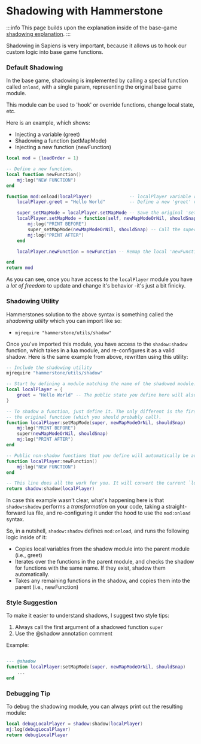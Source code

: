 # Shadowing with Hammerstone

:::info
This page builds upon the explanation inside of the base-game [shadowing explanation](/guide/shadowing).
:::

Shadowing in Sapiens is very important, because it allows us to hook our custom logic into base game functions.

### Default Shadowing

In the base game, shadowing is implemented by calling a special function called `onload`, with a single param, representing the 
original base game module.

This module can be used to 'hook' or override functions, change local state, etc.

Here is an example, which shows:
 - Injecting a variable (greet)
 - Shadowing a function (setMapMode)
 - Injecting a new function (newFunction)
 
```lua
local mod = {loadOrder = 1}

-- Define a new function.
local function newFunction()
	mj:log("NEW FUNCTION")
end

function mod:onload(localPlayer)              -- localPlayer variable refers to the 
	localPlayer.greet = "Hello World"         -- Define a new 'greet' variable on the module

	super_setMapMode = localPlayer.setMapMode -- Save the original 'setMapMode' function to a local var (the "super"), so we can re-call it layer
	localPlayer.setMapMode = function(self, newMapModeOrNil, shouldSnap)
		mj:log("PRINT BEFORE")
		super_setMapMode(newMapModeOrNil, shouldSnap) -- Call the super, so that the base game logic continues to be called.
		mj:log("PRINT AFTER")
	end

	localPlayer.newFunction = newFunction -- Remap the local 'newFunction' so that it's available on the `localPlayer` module.

end
return mod
```

As you can see, once you have access to the `localPlayer` module you have a *lot of freedom* to update and change it's behavior -it's just a bit finicky.

### Shadowing Utility

Hammerstones solution to the above syntax is something called the *shadowing utility* which you can import like so:
 - `mjrequire "hammerstone/utils/shadow"`

Once you've imported this module, you have access to the `shadow:shadow` function, which takes in a lua module, and re-configures it as a valid shadow. Here is the same
example from above, rewritten using this utility:

```lua
-- Include the shadowing utility
mjrequire "hammerstone/utils/shadow"

-- Start by defining a module matching the name of the shadowed module. No more need for 'mod'
local localPlayer = {
	greet = "Hello World" -- The public state you define here will also be available on the parent module
}

-- To shadow a function, just define it. The only different is the first argument should always be called 'super', and represents
-- the original function (which you should probably call).
function localPlayer:setMapMode(super, newMapModeOrNil, shouldSnap)
	mj:log("PRINT BEFORE")
	super(newMapModeOrNil, shouldSnap)
	mj:log("PRINT AFTER")
end

-- Public non-shadow functions that you define will automatically be available on the base game module.
function localPlayer:newFunction()
	mj:log("NEW FUNCTION")
end

-- This line does all the work for you. It will convert the current `localPlayer` module, into a module matching the format of Sapiens.
return shadow:shadow(localPlayer)
```

In case this example wasn't clear, what's happening here is that `shadow:shadow` performs a *transformation* on your code, taking a straight-forward lua file, and re-configuring it under the hood to use the `mod:onload` syntax.

So, in a nutshell, `shadow:shadow` defines `mod:onload`, and runs the following logic inside of it:

 - Copies local variables from the shadow module into the parent module (i.e., greet)
 - Iterates over the functions in the parent module, and checks the shadow for functions with the same name. If they exist, shadow them automatically.
 - Takes any remaining functions in the shadow, and copies them into the parent (i.e., newFunction)

### Style Suggestion

To make it easier to understand shadows, I suggest two style tips:
 1. Always call the first argument of a shadowed function `super`
 2. Use the @shadow annotation comment

Example:

```lua

--- @shadow
function localPlayer:setMapMode(super, newMapModeOrNil, shouldSnap)
	...
end
```

### Debugging Tip

To debug the shadowing module, you can always print out the resulting module:

```lua
local debugLocalPlayer = shadow:shadow(localPlayer)
mj:log(debugLocalPlayer)
return debugLocalPlayer
```